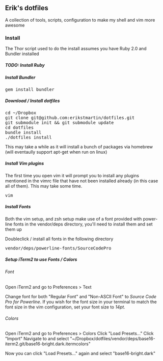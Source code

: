 ## Erik's dotfiles

A collection of tools, scripts, configuration to make my shell and vim more awesome

### Install

The Thor script used to do the install assumes you have Ruby 2.0 and Bundler installed

##### TODO: Install Ruby

##### Install Bundler
<pre>
gem install bundler
</pre>

##### Download / Install dotfiles
<pre>
cd ~/Dropbox
git clone git@github.com:erikstmartin/dotfiles.git
git submodule init && git submodule update
cd dotfiles
bundle install
./dotfiles install
</pre>

This may take a while as it will install a bunch of packages via homebrew (will eventaully support apt-get when run on linux)

##### Install Vim plugins
The first time you open vim it will prompt you to install any plugins mentioned in the vimrc file that have not been installed already (in this case all of them). This may take some time.

<pre>
vim
</pre>

##### Install Fonts
Both the vim setup, and zsh setup make use of a font provided with power-line fonts in the vendor/deps directory, you'll need to install them and set them up

Doubleclick / install all fonts in the following directory
<pre>
vendor/deps/powerline-fonts/SourceCodePro
</pre>

##### Setup iTerm2 to use Fonts / Colors

###### Font
Open iTerm2 and go to Preferences &gt; Text

Change font for both "Regular Font" and "Non-ASCII Font" to _Source Code Pro for Powerline_. If you wish for the font size in your terminal to match the font size in the vim configuration, set your font size to _14pt_.

###### Colors

Open iTerm2 and go to Preferences &gt; Colors
Click "Load Presets..."
Click "Import"
Navigate to and select "~/Dropbox/dotfiles/vendor/deps/base16-iterm2.git/base16-bright.dark.itermcolors"

Now you can click "Load Presets..." again and select "base16-bright.dark"
